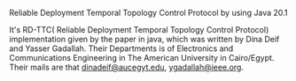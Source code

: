 Reliable Deployment Temporal Topology Control Protocol by using Java 20.1

It's RD-TTC( Reliable Deployment Temporal Topology Control Protocol) implementation given by the paper in java,
which was written by Dina Deif and Yasser Gadallah. Their  Departments is of Electronics and Communications Engineering in The American University in Cairo/Egypt. Their mails are that dinadeif@aucegyt.edu, ygadallah@ieee.org.
